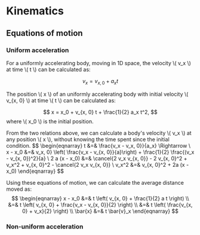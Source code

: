 # Kinematics

## Equations of motion

### Uniform acceleration

For a uniformly accelerating body, moving in 1D space, the velocity \\( v_x \\) at time \\( t \\) can be calculated as:

$$
v_x = v_{x, 0}+ a_x t
$$

The position \\( x \\) of an uniformly accelerating body with initial velocity \\( v_{x, 0} \\) at time \\( t \\) can be calculated as:

$$
x = x_0 + v_{x, 0} t + \frac{1}{2} a_x t^2,
$$
where \\( x_0 \\) is the initial position.

From the two relations above, we can calculate a body's velocity \\( v_x \\) at any position \\( x \\), without knowing the time spent since the initial condition.
$$
\begin{eqnarray}
t &=& \frac{v_x - v_x, 0}}{a_x} \Rightarrow \\
x - x_0 &=& v_x, 0} \left( \frac{v_x - v_{x, 0}}{a}\right) + \frac{1}{2} \frac{(v_x - v_{x, 0})^2}{a} \\
2 a (x - x_0) &=& \cancel{2 v_x v_{x, 0}} - 2 v_{x, 0}^2 + v_x^2 + v_{x, 0}^2 - \cancel{2 v_x v_{x, 0}} \\
v_x^2 &=& v_{x, 0}^2 + 2a (x - x_0)
\end{eqnarray}
$$

Using these equations of motion, we can calculate the average distance moved as:
$$
\begin{eqnarray}
x - x_0 &=& t \left( v_{x, 0} + \frac{1}{2} a t \right) \\
&=& t \left( v_{x, 0} + \frac{v_x - v_{x, 0}}{2} \right) \\
&=& t \left( \frac{v_{x, 0} + v_x}{2} \right) \\
\bar{x} &=& t \bar{v}_x
\end{eqnarray}
$$

### Non-uniform acceleration

